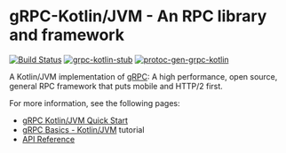 # gRPC-Kotlin/JVM - An RPC library and framework

[![Build Status](https://travis-ci.org/grpc/grpc-kotlin.svg?branch=master)](https://travis-ci.org/grpc/grpc-kotlin)
[![grpc-kotlin-stub](https://img.shields.io/maven-central/v/io.grpc/grpc-kotlin-stub.svg?label=grpc-kotlin-stub)](https://search.maven.org/search?q=g:%22io.grpc%22%20AND%20a:%22grpc-kotlin-stub%22)
[![protoc-gen-grpc-kotlin](https://img.shields.io/maven-central/v/io.grpc/protoc-gen-grpc-kotlin.svg?label=protoc-gen-grpc-kotlin)](https://search.maven.org/search?q=g:%22io.grpc%22%20AND%20a:%22protoc-gen-grpc-kotlin%22)

A Kotlin/JVM implementation of [gRPC](https://grpc.io): A high performance, open
source, general RPC framework that puts mobile and HTTP/2 first.

For more information, see the following pages:

- [gRPC Kotlin/JVM Quick Start][]
- [gRPC Basics - Kotlin/JVM][] tutorial
- [API Reference][]

[API Reference]: https://grpc.io/grpc-kotlin/grpc-kotlin-stub
[gRPC Kotlin/JVM Quick Start]: https://grpc.io/docs/quickstart/kotlin
[gRPC Basics - Kotlin/JVM]: https://grpc.io/docs/tutorials/basic/kotlin

